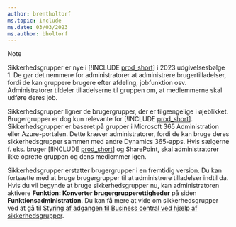 ```yaml
---
author: brentholtorf
ms.topic: include
ms.date: 03/03/2023
ms.author: bholtorf
---
```


> [!NOTE]
> Sikkerhedsgrupper er nye i [!INCLUDE [prod_short](prod_short.md)] i 2023 udgivelsesbølge 1. De gør det nemmere for administratorer at administrere brugertilladelser, fordi de kan gruppere brugere efter afdeling, jobfunktion osv. Administratorer tildeler tilladelserne til gruppen om, at medlemmerne skal udføre deres job.
>
> Sikkerhedsgrupper ligner de brugergrupper, der er tilgængelige i øjeblikket. Brugergrupper er dog kun relevante for [!INCLUDE [prod_short](prod_short.md)]. Sikkerhedsgrupper er baseret på grupper i Microsoft 365 Administration eller Azure-portalen. Dette kræver administratorer, fordi de kan bruge deres sikkerhedsgrupper sammen med andre Dynamics 365-apps. Hvis sælgerne f. eks. bruger [!INCLUDE [prod_short](prod_short.md)] og SharePoint, skal administratorer ikke oprette gruppen og dens medlemmer igen.
>
> Sikkerhedsgrupper erstatter brugergrupper i en fremtidig version. Du kan fortsætte med at bruge brugergrupper til at administrere tilladelser indtil da. Hvis du vil begynde at bruge sikkerhedsgrupper nu, kan administratoren aktivere **Funktion: Konverter brugergrupperettigheder** på siden **Funktionsadministration**. Du kan få mere at vide om sikkerhedsgrupper ved at gå til [Styring af adgangen til Business central ved hjælp af sikkerhedsgrupper](../ui-security-groups.md).